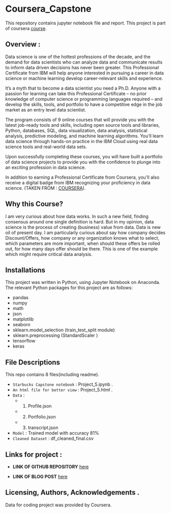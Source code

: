 # Coursera_Capstone

This repository contains jupyter notebook file and report. This project is part of coursera [course](https://www.coursera.org/professional-certificates/ibm-data-science).

## Overview :
Data science is one of the hottest professions of the decade, and the demand for data scientists who can analyze data and communicate results to inform data driven decisions has never been greater. This Professional Certificate from IBM will help anyone interested in pursuing a career in data science or machine learning develop career-relevant skills and experience. 

It’s a myth that to become a data scientist you need a Ph.D. Anyone with a passion for learning can take this Professional Certificate – no prior knowledge of computer science or programming languages required – and develop the skills, tools, and portfolio to have a competitive edge in the job market as an entry level data scientist.

The program consists of 9 online courses that will provide you with the latest job-ready tools and skills, including open source tools and libraries, Python, databases, SQL, data visualization, data analysis, statistical analysis, predictive modeling, and machine learning algorithms. You’ll learn data science through hands-on practice in the IBM Cloud using real data science tools and real-world data sets.

Upon successfully completing these courses, you will have built a portfolio of data science projects to provide you with the confidence to plunge into an exciting profession in data science.

In addition to earning a Professional Certificate from Coursera, you'll also receive a digital badge from IBM recognizing your proficiency in data science. (TAKEN FROM : [COURSERA](https://www.coursera.org/professional-certificates/ibm-data-science)).

## Why this Course?
I am very curious about how data works. In such a new field, finding consensus around one single definition is hard. But in my opinion, data science is the process of creating (business) value from data. Data is new oil of present day.  I am particularly curious about say how company decides Discount/Offers, how company or any organization knows what to select, which parameters are more important, when should these offers be rolled out, for how many days offer should be there. This is one of the example which might require critical data analysis.

## Installations
This project was written in Python, using Jupyter Notebook on Anaconda. The relevant Python packages for this project are as follows:

- pandas
- numpy
- math
- json
- matplotlib
- seaborn
- sklearn.model_selection (train_test_split module)
- sklearn.preprocessing (StandardScaler )
- tensorflow
- keras 

## File Descriptions
This repo contains 8 files(including readme). 
- `Starbucks Capstone notebook` : Project_5.ipynb .
- `An html file for better view` : Project_5.html .
- `Data` :
    - 1. Profile.json
    - 2. Portfolio.json
    - 3. transcript.json 
- `Model` : Trained model with accuracy 81%
- `Cleaned Dataset` : df_cleaned_final.csv
 
## Links for project :
- **LINK OF GITHUB REPOSITORY** [here](https://github.com/dheerajpant/Project5)

- **LINK OF BLOG POST** [here](https://dheerajpant.github.io/blog/)


## Licensing, Authors, Acknowledgements .
Data for coding project was provided by Coursera.
